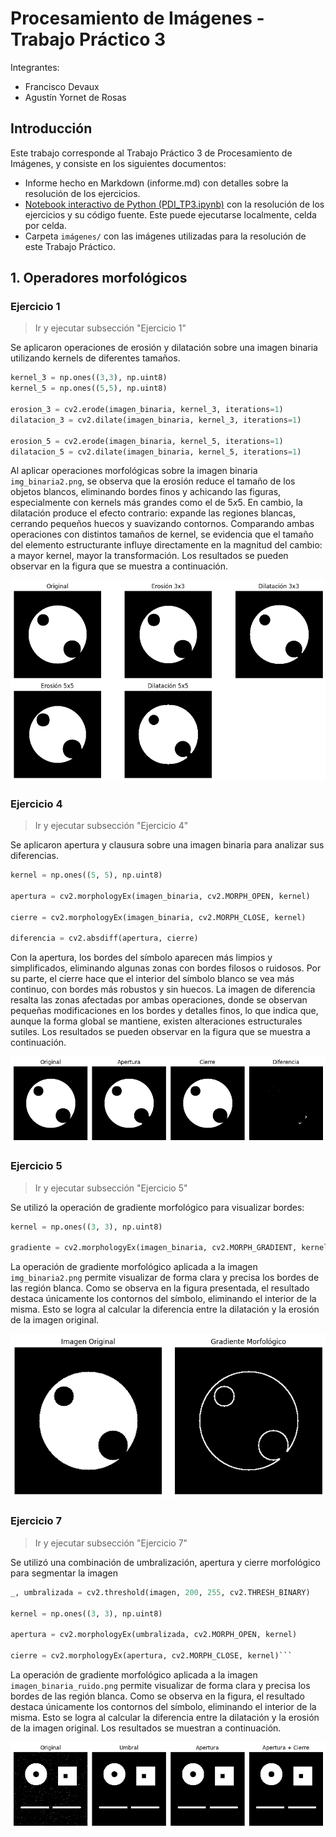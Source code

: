 # Procesamiento de Imágenes - Trabajo Práctico 3

Integrantes:

- Francisco Devaux
- Agustín Yornet de Rosas

## Introducción

Este trabajo corresponde al Trabajo Práctico 3 de Procesamiento de Imágenes, y consiste en los siguientes documentos:

- Informe hecho en Markdown (informe.md) con detalles sobre la resolución de los ejercicios.
- [Notebook interactivo de Python (PDI_TP3.ipynb)](PDI_TP3.ipynb) con la resolución de los ejercicios y su código fuente. Este puede ejecutarse localmente, celda por celda.
- Carpeta `imágenes/` con las imágenes utilizadas para la resolución de este Trabajo Práctico.



## 1. Operadores morfológicos

### Ejercicio 1

> Ir y ejecutar subsección "Ejercicio 1"

Se aplicaron operaciones de erosión y dilatación sobre una imagen binaria utilizando kernels de diferentes tamaños.

```python
kernel_3 = np.ones((3,3), np.uint8)
kernel_5 = np.ones((5,5), np.uint8)

erosion_3 = cv2.erode(imagen_binaria, kernel_3, iterations=1)
dilatacion_3 = cv2.dilate(imagen_binaria, kernel_3, iterations=1)

erosion_5 = cv2.erode(imagen_binaria, kernel_5, iterations=1)
dilatacion_5 = cv2.dilate(imagen_binaria, kernel_5, iterations=1)
```

Al aplicar operaciones morfológicas sobre la imagen binaria `img_binaria2.png`, se observa que la erosión reduce el tamaño de los objetos blancos, eliminando bordes finos y achicando las figuras, especialmente con kernels más grandes como el de $5x5$. En cambio, la dilatación produce el efecto contrario: expande las regiones blancas, cerrando pequeños huecos y suavizando contornos. Comparando ambas operaciones con distintos tamaños de kernel, se evidencia que el tamaño del elemento estructurante influye directamente en la magnitud del cambio: a mayor kernel, mayor la transformación. Los resultados se pueden observar en la figura que se muestra a continuación.

![Figura 1](imagenes/imagen_ej1.png)

### Ejercicio 4

> Ir y ejecutar subsección "Ejercicio 4"

Se aplicaron apertura y clausura sobre una imagen binaria para analizar sus diferencias.

```python
kernel = np.ones((5, 5), np.uint8)

apertura = cv2.morphologyEx(imagen_binaria, cv2.MORPH_OPEN, kernel)

cierre = cv2.morphologyEx(imagen_binaria, cv2.MORPH_CLOSE, kernel)

diferencia = cv2.absdiff(apertura, cierre)
```

Con la apertura, los bordes del símbolo aparecen más limpios y simplificados, eliminando algunas zonas con bordes filosos o ruidosos. Por su parte, el cierre hace que el interior del símbolo blanco se vea más continuo, con bordes más robustos y sin huecos. La imagen de diferencia resalta las zonas afectadas por ambas operaciones, donde se observan pequeñas modificaciones en los bordes y detalles finos, lo que indica que, aunque la forma global se mantiene, existen alteraciones estructurales sutiles. Los resultados se pueden observar en la figura que se muestra a continuación.

![Figura 2](imagenes/imagen_ej4.png)

### Ejercicio 5

> Ir y ejecutar subsección "Ejercicio 5"

Se utilizó la operación de gradiente morfológico para visualizar bordes:
```python
kernel = np.ones((3, 3), np.uint8)

gradiente = cv2.morphologyEx(imagen_binaria, cv2.MORPH_GRADIENT, kernel)
```

La operación de gradiente morfológico aplicada a la imagen `img_binaria2.png` permite visualizar de forma clara y precisa los bordes de las región blanca. Como se observa en la figura presentada, el resultado destaca únicamente los contornos del símbolo, eliminando el interior de la misma. Esto se logra al calcular la diferencia entre la dilatación y la erosión de la imagen original. 

![Figura 3](imagenes/imagen_ej5.png)

### Ejercicio 7

> Ir y ejecutar subsección "Ejercicio 7"

Se utilizó una combinación de umbralización, apertura y cierre morfológico para segmentar la imagen

```python
_, umbralizada = cv2.threshold(imagen, 200, 255, cv2.THRESH_BINARY)

kernel = np.ones((3, 3), np.uint8)

apertura = cv2.morphologyEx(umbralizada, cv2.MORPH_OPEN, kernel)

cierre = cv2.morphologyEx(apertura, cv2.MORPH_CLOSE, kernel)```
```

La operación de gradiente morfológico aplicada a la imagen `imagen_binaria_ruido.png` permite visualizar de forma clara y precisa los bordes de las región blanca. Como se observa en la figura, el resultado destaca únicamente los contornos del símbolo, eliminando el interior de la misma. Esto se logra al calcular la diferencia entre la dilatación y la erosión de la imagen original. Los resultados se muestran a continuación.

![Figura 4](imagenes/imagen_ej7.png)
